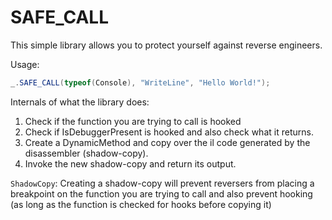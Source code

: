 # SAFE_CALL

This simple library allows you to protect yourself against reverse engineers.

Usage:
``` cs
_.SAFE_CALL(typeof(Console), "WriteLine", "Hello World!");
```


Internals of what the library does:
1. Check if the function you are trying to call is hooked
2. Check if IsDebuggerPresent is hooked and also check what it returns.
3. Create a DynamicMethod and copy over the il code generated by the disassembler (shadow-copy).
4. Invoke the new shadow-copy and return its output.

`ShadowCopy`:
Creating a shadow-copy will prevent reversers from 
placing a breakpoint on the function you are trying to call 
and also prevent hooking (as long as the function is checked for hooks before copying it)
